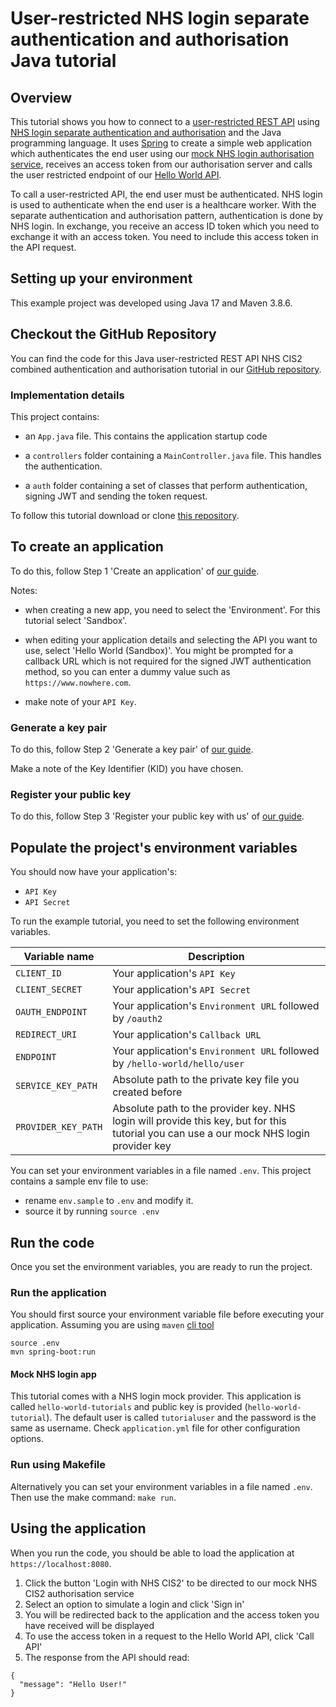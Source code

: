 # User-restricted NHS login separate authentication and authorisation Java tutorial

## Overview

This tutorial shows you how to connect to a [user-restricted REST API](https://digital.nhs.uk/developer/guides-and-documentation/security-and-authorisation#user-restricted-apis) using [NHS login separate authentication and authorisation](https://digital.nhs.uk/developer/guides-and-documentation/security-and-authorisation/user-restricted-restful-apis-nhs-login-separate-authentication-and-authorisation)
and the Java programming language. It uses [Spring](https://spring.io/quickstart) to create a simple web application which authenticates the end user using our [mock NHS login authorisation service](https://digital.nhs.uk/developer/guides-and-documentation/security-and-authorisation/testing-apis-with-our-mock-authorisation-service), receives an access token from our authorisation server and calls the user restricted endpoint of our [Hello World API](https://digital.nhs.uk/developer/api-catalogue/hello-world).

To call a user-restricted API, the end user must be authenticated.
NHS login is used to authenticate when the end user is a healthcare worker. With the separate authentication and authorisation pattern, authentication is done by NHS login. In exchange, you receive an access ID token which you need to exchange it with an access token. You need to include this access token in the API request.

## Setting up your environment
This example project was developed using Java 17 and Maven 3.8.6.

## Checkout the GitHub Repository

You can find the code for this Java user-restricted REST API NHS CIS2 combined authentication and authorisation tutorial in
our [GitHub repository](https://github.com/NHSDigital/hello-world-auth-examples/tree/main/user-restricted-separate-auth-tutorials/nhs-login/java).

### Implementation details
This project contains:

- an `App.java` file. This contains the application startup code

- a `controllers` folder containing a `MainController.java` file. This handles the authentication.

- a `auth` folder containing a set of classes that perform authentication, signing JWT and sending the token request.

To follow this tutorial download or clone [this repository](https://github.com/NHSDigital/hello-world-auth-examples/tree/main/user-restricted-separate-auth-tutorials/nhs-login/java).

## To create an application

To do this, follow Step 1 'Create an application'
of [our guide](https://digital.nhs.uk/developer/guides-and-documentation/security-and-authorisation/application-restricted-restful-apis-signed-jwt-authentication#step-1-create-an-application).

Notes:

- when creating a new app, you need to select the 'Environment'. For this tutorial select 'Sandbox'.
- when editing your application details and selecting the API you want to use, select 'Hello World (Sandbox)'. You might
  be prompted for a callback URL which is not required for the signed JWT authentication method, so you can enter a
  dummy value such as `https://www.nowhere.com`.

- make note of your `API Key`.

### Generate a key pair

To do this, follow Step 2 'Generate a key pair'
of [our guide](https://digital.nhs.uk/developer/guides-and-documentation/security-and-authorisation/application-restricted-restful-apis-signed-jwt-authentication#step-2-generate-a-key-pair).

Make a note of the Key Identifier (KID) you have chosen.

### Register your public key

To do this, follow Step 3 'Register your public key with us'
of [our guide](https://digital.nhs.uk/developer/guides-and-documentation/security-and-authorisation/application-restricted-restful-apis-signed-jwt-authentication#step-3-register-your-public-key-with-us).
## Populate the project's environment variables

You should now have your application's:

- `API Key`
- `API Secret`

To run the example tutorial, you need to set the following environment variables.

| Variable name       | Description                                                                                                                             |
|---------------------|-----------------------------------------------------------------------------------------------------------------------------------------|
| `CLIENT_ID`         | Your application's `API Key`                                                                                                            |
| `CLIENT_SECRET`     | Your application's `API Secret`                                                                                                         |
| `OAUTH_ENDPOINT`    | Your application's `Environment URL` followed by `/oauth2`                                                                              |
| `REDIRECT_URI`      | Your application's `Callback URL`                                                                                                       |
| `ENDPOINT`          | Your application's `Environment URL` followed by `/hello-world/hello/user`                                                              |
| `SERVICE_KEY_PATH`  | Absolute path to the private key file you created before                                                                                |
| `PROVIDER_KEY_PATH` | Absolute path to the provider key. NHS login will provide this key, but for this tutorial you can use a our mock NHS login provider key |

You can set your environment variables in a file named `.env`. This project contains a sample env file to use:

- rename `env.sample` to `.env` and modify it.
- source it by running `source .env`

## Run the code

Once you set the environment variables, you are ready to run the project.

### Run the application

You should first source your environment variable file before executing your application. Assuming you are using `maven` [cli tool](https://maven.apache.org/)
```shell
source .env
mvn spring-boot:run
```

#### Mock NHS login app
This tutorial comes with a NHS login mock provider. This application is called `hello-world-tutorials` and public key
is provided (`hello-world-tutorial`). The default user is called `tutorialuser` and the password is the same as username.
Check `application.yml` file for other configuration options.

### Run using Makefile
Alternatively you can set your environment variables in a file named `.env`. Then use the make command: `make run`.

## Using the application
When you run the code, you should be able to load the application at `https://localhost:8080`.
1. Click the button 'Login with NHS CIS2' to be directed to our mock NHS CIS2 authorisation service
2. Select an option to simulate a login and click 'Sign in'
3. You will be redirected back to the application and the access token you have received will be displayed
4. To use the access token in a request to the Hello World API, click 'Call API'
5. The response from the API should read:

```
{
  "message": "Hello User!"
}
```
